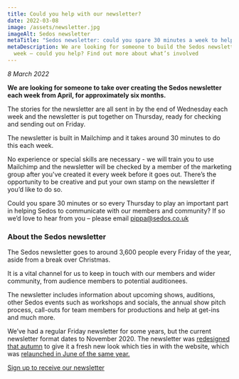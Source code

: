 ```yaml
---
title: Could you help with our newsletter?
date: 2022-03-08
image: /assets/newsletter.jpg
imageAlt: Sedos newsletter
metaTitle: "Sedos newsletter: could you spare 30 minutes a week to help us?"
metaDescription: We are looking for someone to build the Sedos newsletter each
  week – could you help? Find out more about what’s involved
---
```

*8 March 2022*

**We are looking for someone to take over creating the Sedos newsletter each week from April, for approximately six months.**

The stories for the newsletter are all sent in by the end of Wednesday each week and the newsletter is put together on Thursday, ready for checking and sending out on Friday.

The newsletter is built in Mailchimp and it takes around 30 minutes to do this each week.

No experience or special skills are necessary - we will train you to use Mailchimp and the newsletter will be checked by a member of the marketing group after you've created it every week before it goes out. There’s the opportunity to be creative and put your own stamp on the newsletter if you’d like to do so. 

Could you spare 30 minutes or so every Thursday to play an important part in helping Sedos to communicate with our members and community? If so we’d love to hear from you – please email [pippa@sedos.co.uk](mailto:pippa@sedos.co.uk)

### About the Sedos newsletter

The Sedos newsletter goes to around 3,600 people every Friday of the year, aside from a break over Christmas.

It is a vital channel for us to keep in touch with our members and wider community, from audience members to potential auditionees. 

The newsletter includes information about upcoming shows, auditions, other Sedos events such as workshops and socials, the annual show pitch process, call-outs for team members for productions and help at get-ins and much more.

We’ve had a regular Friday newsletter for some years, but the current newsletter format dates to November 2020. The newsletter was [redesigned that autumn](https://sedos.co.uk/news/2020-11-05-sedos-launches-revamped-newsletter) to give it a fresh new look which ties in with the website, which was [relaunched in June of the same year.](https://sedos.co.uk/news/2020-06-02-sedos-launches-new-website)

[Sign up to receive our newsletter](https://mailchi.mp/sedos.co.uk/newsletter-sign-up)